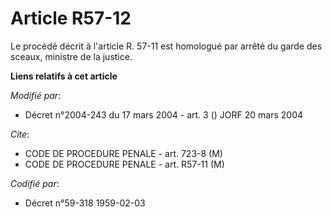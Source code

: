# Article R57-12

Le procédé décrit à l'article R. 57-11 est homologué par arrêté du garde des sceaux, ministre de la justice.

**Liens relatifs à cet article**

_Modifié par_:

  - Décret n°2004-243 du 17 mars 2004 - art. 3 () JORF 20 mars 2004

_Cite_:

  - CODE DE PROCEDURE PENALE - art. 723-8 (M)
  - CODE DE PROCEDURE PENALE - art. R57-11 (M)

_Codifié par_:

  - Décret n°59-318 1959-02-03
